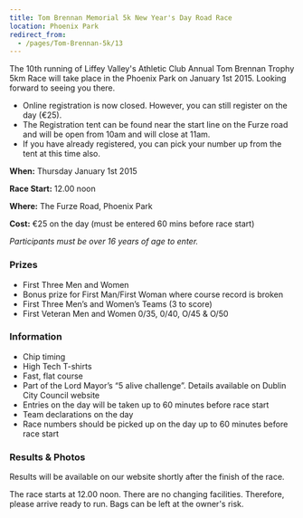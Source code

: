 ```yaml
---
title: Tom Brennan Memorial 5k New Year's Day Road Race
location: Phoenix Park
redirect_from:
  - /pages/Tom-Brennan-5k/13
---
```


The 10th running of Liffey Valley's Athletic Club Annual Tom Brennan Trophy 5km Race will take place in the Phoenix Park on January 1st 2015.
Looking forward to seeing you there.

- Online registration is now closed. However, you can still register on the day (€25).
- The Registration tent can be found near the start line on the Furze road and will be open from 10am and will close at 11am.
- If you have already registered, you can pick your number up from the tent at this time also.

**When:** Thursday January 1st 2015

**Race Start:** 12.00 noon

**Where:** The Furze Road, Phoenix Park 

**Cost:** €25 on the day (must be entered 60 mins before race start)

*Participants must be over 16 years of age to enter.*

### Prizes

- First Three Men and Women
- Bonus prize for First Man/First Woman where course record is broken 
- First Three Men’s and Women’s Teams (3 to score)
- First Veteran Men and Women 0/35, 0/40, O/45 & O/50

### Information

- Chip timing
- High Tech T-shirts
- Fast, flat course
- Part of the Lord Mayor’s “5 alive challenge”. Details available on  Dublin City Council website  
- Entries on the day will be taken up to 60 minutes before race start
- Team declarations on the day 
- Race numbers should be picked up on the day up to 60 minutes before race start

### Results & Photos
Results will be available on our website shortly after the finish of the race. 

The race starts at 12.00 noon. There are no changing facilities. Therefore, please arrive ready to run. Bags can be left at the owner's risk.
